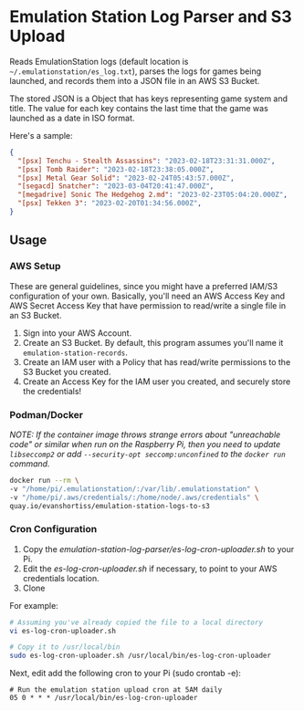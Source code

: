 # Emulation Station Log Parser and S3 Upload

Reads EmulationStation logs (default location is `~/.emulationstation/es_log.txt`),
parses the logs for games being launched, and records them into a JSON file in
an AWS S3 Bucket.

The stored JSON is a Object that has keys representing game system and title.
The value for each key contains the last time that the game was launched as a
date in ISO format.

Here's a sample:

```json
{
  "[psx] Tenchu - Stealth Assassins": "2023-02-18T23:31:31.000Z",
  "[psx] Tomb Raider": "2023-02-18T23:38:05.000Z",
  "[psx] Metal Gear Solid": "2023-02-24T05:43:57.000Z",
  "[segacd] Snatcher": "2023-03-04T20:41:47.000Z",
  "[megadrive] Sonic The Hedgehog 2.md": "2023-02-23T05:04:20.000Z",
  "[psx] Tekken 3": "2023-02-20T01:34:56.000Z",
}
```

## Usage

### AWS Setup

These are general guidelines, since you might have a preferred IAM/S3
configuration of your own. Basically, you'll need an AWS Access Key and AWS
Secret Access Key that have permission to read/write a single file in an S3
Bucket.

1. Sign into your AWS Account.
1. Create an S3 Bucket. By default, this program assumes you'll name it `emulation-station-records`.
1. Create an IAM user with a Policy that has read/write permissions to the S3 Bucket you created.
1. Create an Access Key for the IAM user you created, and securely store the
credentials!

### Podman/Docker


*NOTE: If the container image throws strange errors about "unreachable code" or similar when run on the Raspberry Pi, then you need to update `libseccomp2` or add `--security-opt seccomp:unconfined` to the `docker run` command.*

```bash
docker run --rm \
-v "/home/pi/.emulationstation/:/var/lib/.emulationstation" \
-v "/home/pi/.aws/credentials/:/home/node/.aws/credentials" \
quay.io/evanshortiss/emulation-station-logs-to-s3
```

### Cron Configuration

1. Copy the *emulation-station-log-parser/es-log-cron-uploader.sh* to your Pi.
1. Edit the *es-log-cron-uploader.sh* if necessary, to point to your AWS credentials location.
1. Clone

For example:

```bash
# Assuming you've already copied the file to a local directory
vi es-log-cron-uploader.sh

# Copy it to /usr/local/bin
sudo es-log-cron-uploader.sh /usr/local/bin/es-log-cron-uploader
```

Next, edit add the following cron to your Pi (sudo crontab -e):

```
# Run the emulation station upload cron at 5AM daily
05 0 * * * /usr/local/bin/es-log-cron-uploader
```
